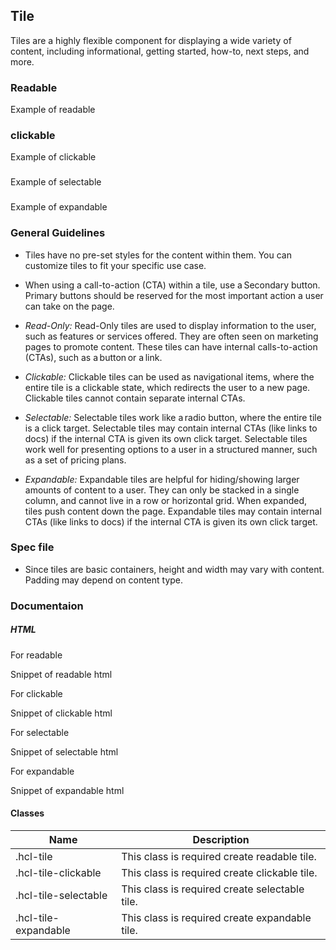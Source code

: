 ## Tile

Tiles are a highly flexible component for displaying a wide variety of content, including informational, getting started, how-to, next steps, and more.

### Readable

Example of readable

### clickable

Example of clickable

### <selectable>

Example of selectable

### <expandable>

Example of expandable

### General Guidelines

- Tiles have no pre-set styles for the content within them. You can customize tiles to fit your specific use case.

- When using a call-to-action (CTA) within a tile, use a Secondary button. Primary buttons should be reserved for the most important action a user can take on the page.

- _Read-Only:_ Read-Only tiles are used to display information to the user, such as features or services offered. They are often seen on marketing pages to promote content. These tiles can have internal calls-to-action (CTAs), such as a button or a link.

- _Clickable:_ Clickable tiles can be used as navigational items, where the entire tile is a clickable state, which redirects the user to a new page. Clickable tiles cannot contain separate internal CTAs.

- _Selectable:_ Selectable tiles work like a radio button, where the entire tile is a click target. Selectable tiles may contain internal CTAs (like links to docs) if the internal CTA is given its own click target. Selectable tiles work well for presenting options to a user in a structured manner, such as a set of pricing plans.

- _Expandable:_ Expandable tiles are helpful for hiding/showing larger amounts of content to a user. They can only be stacked in a single column, and cannot live in a row or horizontal grid. When expanded, tiles push content down the page. Expandable tiles may contain internal CTAs (like links to docs) if the internal CTA is given its own click target.

### Spec file

- Since tiles are basic containers, height and width may vary with content. Padding may depend on content type. 

### Documentaion

##### HTML

For readable

Snippet of readable html

For clickable

Snippet of clickable html

For selectable

Snippet of selectable html

For expandable

Snippet of expandable html

#### Classes

| Name                 |                 Description                   |
| ---------------------|-----------------------------------------------|
| .hcl-tile            | This class is required create readable tile.  |
| .hcl-tile-clickable  | This class is required create clickable tile. |
| .hcl-tile-selectable | This class is required create selectable tile.|
| .hcl-tile-expandable | This class is required create expandable tile.|


